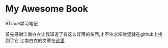 # My Awesome Book

BTrace学习笔记

首先感谢江南白衣让我知道了有这么好用的东西,止不住求知欲望就在github上找到了它
江南白衣的文章在[这里](http://calvin1978.blogcn.com/articles/btrace1.html)

